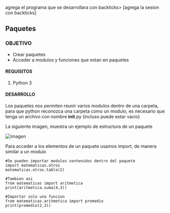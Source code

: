 
agrega el programa que se desarrollara con backticks> [agrega la sesion con backticks]

## Paquetes

### OBJETIVO

- Crear paquetes
- Acceder a modulos y funciones que estan en paquetes

#### REQUISITOS

1. Python 3

#### DESARROLLO

Los paquetes nos permiten reunir varios modulos dentro de una carpeta, para que python reconozca una carpeta como un modulo, es necesario que tenga un archivo con nombre __init__.py (incluso puede estar vacio)

La siguiente imagen, muestra un ejemplo de estructura de un paquete

![imagen](https://www.tutorialesprogramacionya.com/pythonya/imagentema/foto231.jpg)

Para acceder a los elementos de un paquete usamos import, de manera similar a un modulo

```
#Se pueden importar modulos contenidos dentro del paquete
import matematicas.otros
matematicas.otros.tabla(2)

#Tambien asi
from matematicas import aritmetica
print(aritmetica.suma(4,3))

#Importar solo una funcion
from matematicas.aritmetica import promedio
print(promedio(2,3))
```




